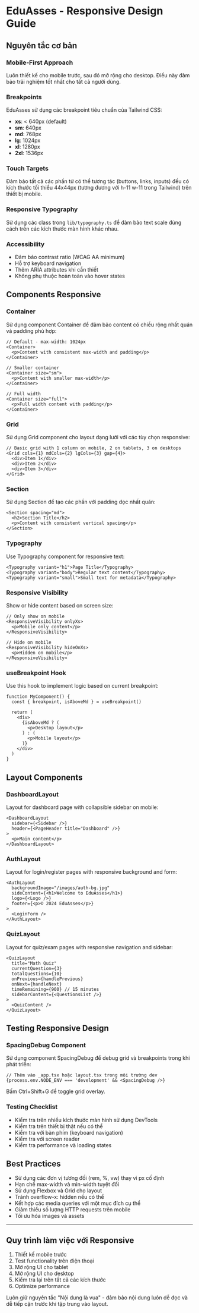 # EduAsses - Responsive Design Guide

## Nguyên tắc cơ bản

### Mobile-First Approach
Luôn thiết kế cho mobile trước, sau đó mở rộng cho desktop. Điều này đảm bảo trải nghiệm tốt nhất cho tất cả người dùng.

### Breakpoints
EduAsses sử dụng các breakpoint tiêu chuẩn của Tailwind CSS:
- **xs**: < 640px (default)
- **sm**: 640px
- **md**: 768px
- **lg**: 1024px
- **xl**: 1280px
- **2xl**: 1536px

### Touch Targets
Đảm bảo tất cả các phần tử có thể tương tác (buttons, links, inputs) đều có kích thước tối thiểu 44x44px (tương đương với h-11 w-11 trong Tailwind) trên thiết bị mobile.

### Responsive Typography
Sử dụng các class trong `lib/typography.ts` để đảm bảo text scale đúng cách trên các kích thước màn hình khác nhau.

### Accessibility
- Đảm bảo contrast ratio (WCAG AA minimum)
- Hỗ trợ keyboard navigation
- Thêm ARIA attributes khi cần thiết
- Không phụ thuộc hoàn toàn vào hover states

## Components Responsive

### Container
Sử dụng component Container để đảm bảo content có chiều rộng nhất quán và padding phù hợp:

```tsx
// Default - max-width: 1024px
<Container>
  <p>Content with consistent max-width and padding</p>
</Container>

// Smaller container
<Container size="sm">
  <p>Content with smaller max-width</p>
</Container>

// Full width
<Container size="full">
  <p>Full width content with padding</p>
</Container>
```

### Grid
Sử dụng Grid component cho layout dạng lưới với các tùy chọn responsive:

```tsx
// Basic grid with 1 column on mobile, 2 on tablets, 3 on desktops
<Grid cols={1} mdCols={2} lgCols={3} gap={4}>
  <div>Item 1</div>
  <div>Item 2</div>
  <div>Item 3</div>
</Grid>
```

### Section
Sử dụng Section để tạo các phần với padding dọc nhất quán:

```tsx
<Section spacing="md">
  <h2>Section Title</h2>
  <p>Content with consistent vertical spacing</p>
</Section>
```

### Typography
Use Typography component for responsive text:

```tsx
<Typography variant="h1">Page Title</Typography>
<Typography variant="body">Regular text content</Typography>
<Typography variant="small">Small text for metadata</Typography>
```

### Responsive Visibility
Show or hide content based on screen size:

```tsx
// Only show on mobile
<ResponsiveVisibility onlyXs>
  <p>Mobile only content</p>
</ResponsiveVisibility>

// Hide on mobile
<ResponsiveVisibility hideOnXs>
  <p>Hidden on mobile</p>
</ResponsiveVisibility>
```

### useBreakpoint Hook
Use this hook to implement logic based on current breakpoint:

```tsx
function MyComponent() {
  const { breakpoint, isAboveMd } = useBreakpoint()
  
  return (
    <div>
      {isAboveMd ? (
        <p>Desktop layout</p>
      ) : (
        <p>Mobile layout</p>
      )}
    </div>
  )
}
```

## Layout Components

### DashboardLayout
Layout for dashboard page with collapsible sidebar on mobile:

```tsx
<DashboardLayout 
  sidebar={<Sidebar />}
  header={<PageHeader title="Dashboard" />}
>
  <p>Main content</p>
</DashboardLayout>
```

### AuthLayout
Layout for login/register pages with responsive background and form:

```tsx
<AuthLayout
  backgroundImage="/images/auth-bg.jpg"
  sideContent={<h1>Welcome to EduAsses</h1>}
  logo={<Logo />}
  footer={<p>© 2024 EduAsses</p>}
>
  <LoginForm />
</AuthLayout>
```

### QuizLayout
Layout for quiz/exam pages with responsive navigation and sidebar:

```tsx
<QuizLayout
  title="Math Quiz"
  currentQuestion={3}
  totalQuestions={10}
  onPrevious={handlePrevious}
  onNext={handleNext}
  timeRemaining={900} // 15 minutes
  sidebarContent={<QuestionsList />}
>
  <QuizContent />
</QuizLayout>
```

## Testing Responsive Design

### SpacingDebug Component
Sử dụng component SpacingDebug để debug grid và breakpoints trong khi phát triển:

```tsx
// Thêm vào _app.tsx hoặc layout.tsx trong môi trường dev
{process.env.NODE_ENV === 'development' && <SpacingDebug />}
```

Bấm Ctrl+Shift+G để toggle grid overlay.

### Testing Checklist
- Kiểm tra trên nhiều kích thước màn hình sử dụng DevTools
- Kiểm tra trên thiết bị thật nếu có thể
- Kiểm tra với bàn phím (keyboard navigation)
- Kiểm tra với screen reader
- Kiểm tra performance và loading states

## Best Practices

- Sử dụng các đơn vị tương đối (rem, %, vw) thay vì px cố định
- Hạn chế max-width và min-width tuyệt đối
- Sử dụng Flexbox và Grid cho layout
- Tránh overflow-x: hidden nếu có thể
- Kết hợp các media queries với một mục đích cụ thể
- Giảm thiểu số lượng HTTP requests trên mobile
- Tối ưu hóa images và assets

---

## Quy trình làm việc với Responsive

1. Thiết kế mobile trước
2. Test functionality trên điện thoại
3. Mở rộng UI cho tablet 
4. Mở rộng UI cho desktop
5. Kiểm tra lại trên tất cả các kích thước
6. Optimize performance

Luôn giữ nguyên tắc "Nội dung là vua" - đảm bảo nội dung luôn dễ đọc và dễ tiếp cận trước khi tập trung vào layout. 